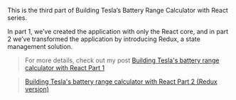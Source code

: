 This is the third part of Building Tesla’s Battery Range Calculator with React series.

In part 1, we’ve created the application with only the React core, and in part 2 we’ve transformed the application by introducing Redux, a state management solution.

> For more details, check out my post [Building Tesla's battery range calculator with React Part 1](https://gyver98.github.io/blog/development/react/2017/02/13/react-tesla-battery-range-calculator-part1-english/)

>[Building Tesla's battery range calculator with React Part 2 (Redux version)](https://gyver98.github.io/blog/development/react/2017/03/20/redux-tesla-battery-range-calculator-part2-english/)
